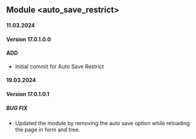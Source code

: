 ## Module <auto_save_restrict>

#### 11.03.2024
#### Version 17.0.1.0.0
#### ADD
- Initial commit for Auto Save Restrict

#### 19.03.2024
#### Version 17.0.1.0.1
##### BUG FIX
- Updated the module by removing the auto save option while reloading 
  the page in form and tree.
